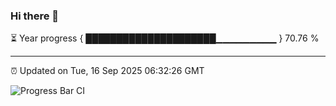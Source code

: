 ### Hi there 👋

⏳ Year progress { █████████████████████▁▁▁▁▁▁▁▁▁ } 70.76 %

---

⏰ Updated on Tue, 16 Sep 2025 06:32:26 GMT

![Progress Bar CI](https://github.com/liununu/liununu/workflows/Progress%20Bar%20CI/badge.svg)
